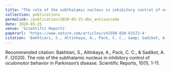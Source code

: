 ```yaml
---
title: "The role of the subthalamic nucleus in inhibitory control of oculomotor behavior in Parkinson’s disease"
collection: publications
permalink: /publication/2020-03-25-dbs_antisaccade
date: 2020-03-25
venue: 'Scientific Reports'
paperurl: 'https://www.nature.com/articles/s41598-020-61572-4'
citation: 'Bakhtiari, S., Altinkaya, A., Pack, C. C., &amp; Sadikot, A. F. (2020). The role of the subthalamic nucleus in inhibitory control of oculomotor behavior in Parkinson’s disease. Scientific Reports, 10(1), 1-11.'
---
```

Recommended citation: Bakhtiari, S., Altinkaya, A., Pack, C. C., & Sadikot, A. F. (2020). The role of the subthalamic nucleus in inhibitory control of oculomotor behavior in Parkinson’s disease. Scientific Reports, 10(1), 1-11.